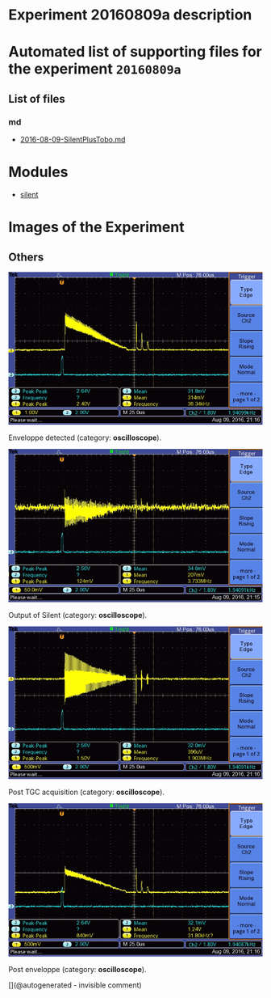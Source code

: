 # Experiment 20160809a description





# Automated list of supporting files for the __experiment `20160809a`__

## List of files

### md

* [2016-08-09-SilentPlusTobo.md](/silent/2016-08-09-SilentPlusTobo.md)





# Modules

* [silent](/silent/)




# Images of the Experiment

## Others

![](/silent/images/SilentEnveloppeFinal.JPG)

Enveloppe detected (category: __oscilloscope__).

![](/silent/images/SilentOutput.JPG)

Output of Silent (category: __oscilloscope__).

![](/silent/images/SilentPostTGC.JPG)

Post TGC acquisition (category: __oscilloscope__).

![](/silent/images/SilentPostEnveloppe.JPG)

Post enveloppe (category: __oscilloscope__).










[](@autogenerated - invisible comment)
